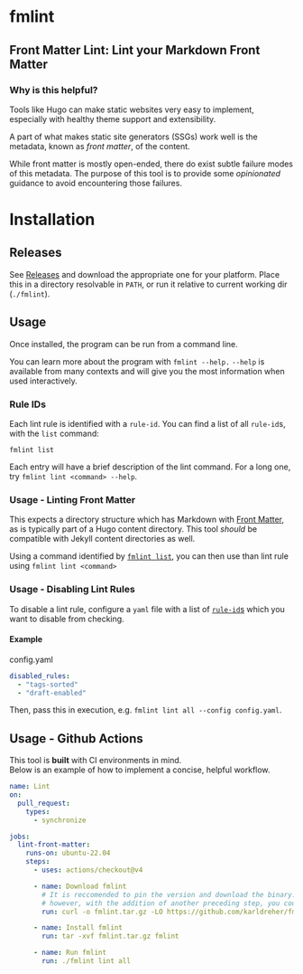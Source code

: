 # fmlint
## Front Matter Lint:  Lint your Markdown Front Matter

### Why is this helpful? 
Tools like Hugo can make static websites very easy to implement, especially with healthy theme support and extensibility. 

A part of what makes static site generators (SSGs) work well is the metadata, known as *front matter*, of the content.  

While front matter is mostly open-ended, there do exist subtle failure modes of this metadata.  The purpose of this tool is to provide some *opinionated* guidance to avoid encountering those failures.


# Installation
## Releases

See [Releases](https://github.com/karldreher/fmlint/releases) and download the appropriate one for your platform.  Place this in a directory resolvable in `PATH`, or run it relative to current working dir (`./fmlint`).

## Usage
Once installed, the program can be run from a command line.

You can learn more about the program with `fmlint --help.`  `--help` is available from many contexts and will give you the most information when used interactively. 

### Rule IDs
Each lint rule is identified with a `rule-id`.  You can find a list of all `rule-id`s, with the `list` command:

```
fmlint list
```

Each entry will have a brief description of the lint command.  For a long one, try `fmlint lint <command> --help`.


### Usage - Linting Front Matter

This expects a directory structure which has Markdown with [Front Matter](https://gohugo.io/content-management/front-matter/), as is typically part of a Hugo content directory.  This tool *should* be compatible with Jekyll content directories as well.  


Using a command identified by [`fmlint list`](#rule-ids), you can then use than lint rule using `fmlint lint <command>`

### Usage - Disabling Lint Rules
To disable a lint rule, configure a `yaml` file with a list of [`rule-id`s](#rule-ids) which you want to disable from checking.  
#### Example
config.yaml
```yaml
disabled_rules:
  - "tags-sorted"
  - "draft-enabled"
```

Then, pass this in execution, e.g. `fmlint lint all --config config.yaml`.  

## Usage - Github Actions
This tool is **built** with CI environments in mind.  
Below is an example of how to implement a concise, helpful workflow.

```yaml
name: Lint
on:
  pull_request:
    types:
      - synchronize

jobs:  
  lint-front-matter:
    runs-on: ubuntu-22.04
    steps:
      - uses: actions/checkout@v4

      - name: Download fmlint
        # It is reccomended to pin the version and download the binary.
        # however, with the addition of another preceding step, you could get the latest version instead.
        run: curl -o fmlint.tar.gz -LO https://github.com/karldreher/fmlint/releases/download/v2.2.1/fmlint_2.2.1_linux_amd64.tar.gz

      - name: Install fmlint
        run: tar -xvf fmlint.tar.gz fmlint

      - name: Run fmlint
        run: ./fmlint lint all
```
